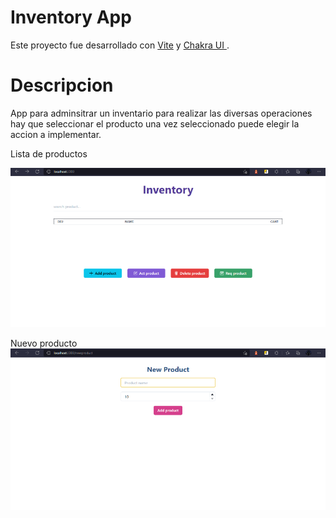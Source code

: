 # Inventory App

Este proyecto fue desarrollado  con [Vite](https://vitejs.dev/) y [Chakra UI ](https://chakra-ui.com/) .

# Descripcion 
App para adminsitrar un inventario para realizar las diversas operaciones hay que seleccionar el producto
una vez seleccionado puede elegir la accion a implementar.

Lista de productos

![Image text](assets/list.png)


Nuevo producto 
![Image text](assets/newproduct.png)


